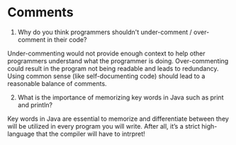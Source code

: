 # Comments

1. Why do you think programmers shouldn't under-comment / over-comment in their code?

  Under-commenting would not provide enough context to help other programmers understand what the programmer is doing. Over-commenting could result in the program not being readable and leads to redundancy. Using common sense (like self-documenting code) should lead to a reasonable balance of comments.

2. What is the importance of memorizing key words in Java such as print and println?

  Key words in Java are essential to memorize and differentiate between they will be utilized in every program you will write. After all, it’s a strict high-language that the compiler will have to intrpret!
